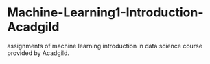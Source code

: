 # Machine-Learning1-Introduction-Acadgild
assignments of machine learning introduction  in data science course provided by Acadgild.
